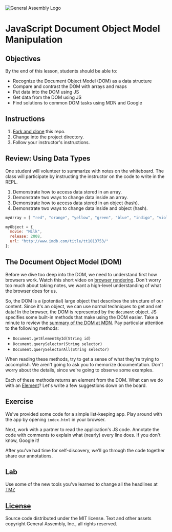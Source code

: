 ![General Assembly Logo](https://camo.githubusercontent.com/1a91b05b8f4d44b5bbfb83abac2b0996d8e26c92/687474703a2f2f692e696d6775722e636f6d2f6b6538555354712e706e67)

# JavaScript Document Object Model Manipulation

## Objectives

By the end of this lesson, students should be able to:

- Recognize the Document Object Model (DOM) as a data structure
- Compare and contrast the DOM with arrays and maps
- Put data into the DOM using JS
- Get data from the DOM using JS
- Find solutions to common DOM tasks using MDN and Google

## Instructions

1. [Fork and clone](https://github.com/ga-wdi-boston/meta/wiki/ForkAndClone) this repo.
1. Change into the project directory.
1. Follow your instructor's instructions.

## Review: Using Data Types

One student will volunteer to summarize with notes on the whiteboard. The class will participate by instructing the instructor on the code to write in the REPL.

1. Demonstrate how to access data stored in an array.
1. Demonstrate two ways to change data inside an array.
1. Demonstrate how to access data stored in an object (hash).
1. Demonstrate two ways to change data inside and object (hash).

```javascript
myArray = [ "red", "orange", "yellow", "green", "blue", "indigo", "violet" ];

myObject = {
  movie: "Milk",
  release: 2008,
  url: "http://www.imdb.com/title/tt1013753/"
};
```

## The Document Object Model (DOM)

Before we dive too deep into the DOM, we need to understand first how browsers work. Watch this short video on [browser rendering](https://www.youtube.com/watch?v=n1cKlKM3jYI). Don't worry too much about taking notes, we want a high-level understanding of what the browser does for us.

So, the DOM is a (potential) large object that describes the structure of our content. Since it's an object, we can use normal techniques to get and set data! In the browser, the DOM is represented by the `document` object. JS specifies some built-in methods that make using the DOM easier. Take a minute to review the [summary of the DOM at MDN](https://developer.mozilla.org/en-US/docs/Web/API/Document). Pay particular attention to the following methods:

- `Document.getElementById(String id)`
- `Document.querySelector(String selector)`
- `Document.querySelectorAll(String selector)`

When reading these methods, try to get a sense of what they're trying to accomplish. We aren't going to ask you to memorize documentation. Don't worry about the details, since we're going to observe some examples.

Each of these methods returns an element from the DOM. What can we do with an [Element](https://developer.mozilla.org/en-US/docs/Web/API/Element)? Let's write a few suggestions down on the board.

## Exercise

We've provided some code for a simple list-keeping app. Play around with the app by opening `index.html` in your browser.

Next, work with a partner to read the application's JS code. Annotate the code with comments to explain what (nearly) every line does. If you don't know, Google it!

After you've had time for self-discovery, we'll go through the code together share our annotations.

## Lab

Use some of the new tools you've learned to change all the headlines at [TMZ](http://www.tmz.com)

[License](LICENSE)
------------------

Source code distributed under the MIT license. Text and other assets copyright
General Assembly, Inc., all rights reserved.